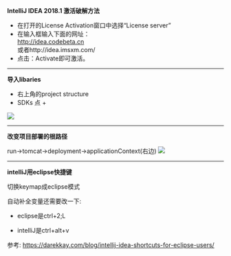 

**IntelliJ IDEA 2018.1 激活破解方法**

- 在打开的License Activation窗口中选择“License server”
- 在输入框输入下面的网址：  
http://idea.codebeta.cn  
或者http://idea.imsxm.com/  
- 点击：Activate即可激活。

---

**导入libaries**

- 右上角的project structure
- SDKs 点 + 

![](https://i.imgur.com/JNh9pEU.png)

---

**改变项目部署的根路径**

run->tomcat->deployment->applicationContext(右边)
![](https://i.imgur.com/4BlFZO3.png)

---

**intelliJ用eclipse快捷键**

切换keymap成eclipse模式


自动补全变量还需要改一下: 
  
- eclipse是ctrl+2;L

- intelliJ是ctrl+alt+v

参考:
https://darekkay.com/blog/intellij-idea-shortcuts-for-eclipse-users/

